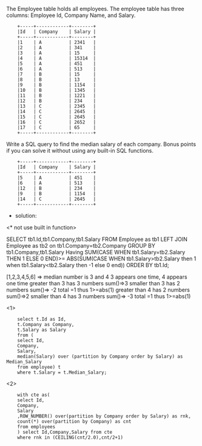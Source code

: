 The Employee table holds all employees. The employee table has three columns: Employee Id, Company Name, and Salary.

		+-----+------------+--------+
		|Id   | Company    | Salary |
		+-----+------------+--------+
		|1    | A          | 2341   |
		|2    | A          | 341    |
		|3    | A          | 15     |
		|4    | A          | 15314  |
		|5    | A          | 451    |
		|6    | A          | 513    |
		|7    | B          | 15     |
		|8    | B          | 13     |
		|9    | B          | 1154   |
		|10   | B          | 1345   |
		|11   | B          | 1221   |
		|12   | B          | 234    |
		|13   | C          | 2345   |
		|14   | C          | 2645   |
		|15   | C          | 2645   |
		|16   | C          | 2652   |
		|17   | C          | 65     |
		+-----+------------+--------+
Write a SQL query to find the median salary of each company. Bonus points if you can solve it without using any built-in SQL functions.

		+-----+------------+--------+
		|Id   | Company    | Salary |
		+-----+------------+--------+
		|5    | A          | 451    |
		|6    | A          | 513    |
		|12   | B          | 234    |
		|9    | B          | 1154   |
		|14   | C          | 2645   |
		+-----+------------+--------+

- solution: 

<* not use built in function>

SELECT tb1.Id,tb1.Company,tb1.Salary
FROM Employee as tb1
LEFT JOIN Employee as tb2
on tb1.Company=tb2.Company
GROUP BY tb1.Company,tb1.Salary
Having SUM(CASE WHEN tb1.Salary=tb2.Salary THEN 1 ELSE 0 END)>= ABS(SUM(CASE WHEN tb1.Salary>tb2.Salary then 1 when tb1.Salary<tb2.Salary then -1 else 0 end))
ORDER BY tb1.Id;

[1,2,3,4,5,6]  => median number is 3 and 4
3 appears one time, 4 appears one time
greater than 3 has 3 numbers sum()=>3 smaller than 3 has 2 numbers sum()=> -2  total =1  thus 1>=abs(1)
greater than 4 has 2 numbers sum()=>2 smaller than 4 has 3 numbers sum()=> -3  total =1  thus 1>=abs(1)


<1>

		select t.Id as Id, 
		t.Company as Company, 
		t.Salary as Salary 
		from (
		select Id, 
		Company, 
		Salary,
		median(Salary) over (partition by Company order by Salary) as Median_Salary
		from employee) t
		where t.Salary = t.Median_Salary;
		
		
<2> 


		with cte as(
		select Id,
		Company,
		Salary 
		,ROW_NUMBER() over(partition by Company order by Salary) as rnk,
		count(*) over(partition by Company) as cnt
		from employees
		) select Id,Company,Salary from cte
		where rnk in (CEILING(cnt/2.0),cnt/2+1) 

